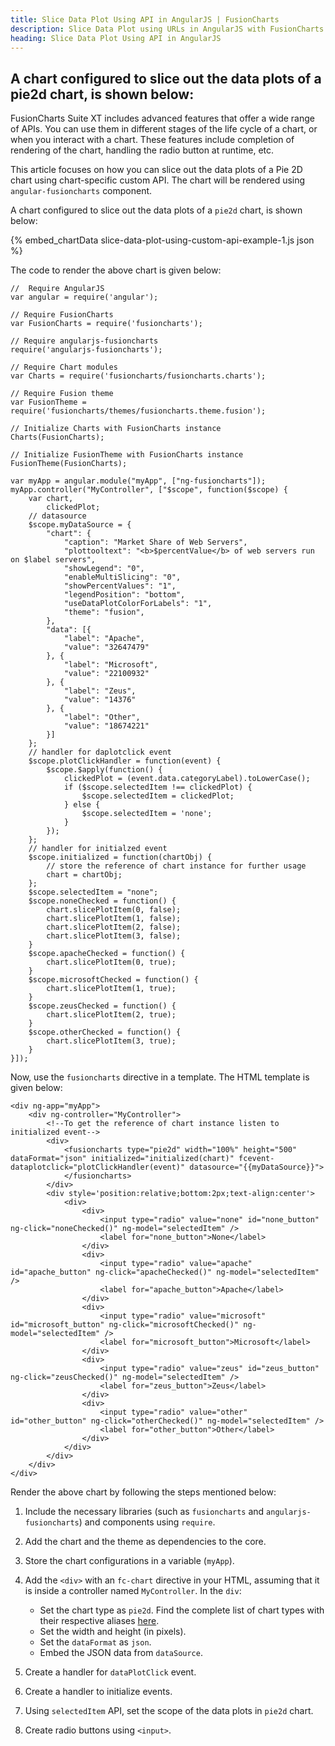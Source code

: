 ```yaml
---
title: Slice Data Plot Using API in AngularJS | FusionCharts
description: Slice Data Plot using URLs in AngularJS with FusionCharts. Take your data visualization capabilities to the next level. Get in touch now.
heading: Slice Data Plot Using API in AngularJS
---
```


## A chart configured to slice out the data plots of a pie2d chart, is shown below:

FusionCharts Suite XT includes advanced features that offer a wide range of APIs. You can use them in different stages of the life cycle of a chart, or when you interact with a chart. These features include completion of rendering of the chart, handling the radio button at runtime, etc.

This article focuses on how you can slice out the data plots of a Pie 2D chart using chart-specific custom API. The chart will be rendered using `angular-fusioncharts` component. 

A chart configured to slice out the data plots of a `pie2d` chart, is shown below:

{% embed_chartData slice-data-plot-using-custom-api-example-1.js json %}

The code to render the above chart is given below:

```
//  Require AngularJS 
var angular = require('angular');

// Require FusionCharts 
var FusionCharts = require('fusioncharts');

// Require angularjs-fusioncharts 
require('angularjs-fusioncharts');

// Require Chart modules 
var Charts = require('fusioncharts/fusioncharts.charts');

// Require Fusion theme
var FusionTheme = require('fusioncharts/themes/fusioncharts.theme.fusion');

// Initialize Charts with FusionCharts instance
Charts(FusionCharts);

// Initialize FusionTheme with FusionCharts instance
FusionTheme(FusionCharts);

var myApp = angular.module("myApp", ["ng-fusioncharts"]);
myApp.controller("MyController", ["$scope", function($scope) {
    var chart,
        clickedPlot;
    // datasource
    $scope.myDataSource = {
        "chart": {
            "caption": "Market Share of Web Servers",
            "plottooltext": "<b>$percentValue</b> of web servers run on $label servers",
            "showLegend": "0",
            "enableMultiSlicing": "0",
            "showPercentValues": "1",
            "legendPosition": "bottom",
            "useDataPlotColorForLabels": "1",
            "theme": "fusion",
        },
        "data": [{
            "label": "Apache",
            "value": "32647479"
        }, {
            "label": "Microsoft",
            "value": "22100932"
        }, {
            "label": "Zeus",
            "value": "14376"
        }, {
            "label": "Other",
            "value": "18674221"
        }]
    };
    // handler for daplotclick event
    $scope.plotClickHandler = function(event) {
        $scope.$apply(function() {
            clickedPlot = (event.data.categoryLabel).toLowerCase();
            if ($scope.selectedItem !== clickedPlot) {
                $scope.selectedItem = clickedPlot;
            } else {
                $scope.selectedItem = 'none';
            }
        });
    };
    // handler for initialzed event
    $scope.initialized = function(chartObj) {
        // store the reference of chart instance for further usage
        chart = chartObj;
    };
    $scope.selectedItem = "none";
    $scope.noneChecked = function() {
        chart.slicePlotItem(0, false);
        chart.slicePlotItem(1, false);
        chart.slicePlotItem(2, false);
        chart.slicePlotItem(3, false);
    }
    $scope.apacheChecked = function() {
        chart.slicePlotItem(0, true);
    }
    $scope.microsoftChecked = function() {
        chart.slicePlotItem(1, true);
    }
    $scope.zeusChecked = function() {
        chart.slicePlotItem(2, true);
    }
    $scope.otherChecked = function() {
        chart.slicePlotItem(3, true);
    }
}]);
```

Now, use the `fusioncharts` directive in a template. The HTML template is given below:

```
<div ng-app="myApp">
    <div ng-controller="MyController">
        <!--To get the reference of chart instance listen to initialized event-->
        <div>
            <fusioncharts type="pie2d" width="100%" height="500" dataFormat="json" initialized="initialized(chart)" fcevent-dataplotclick="plotClickHandler(event)" datasource="{{myDataSource}}">
            </fusioncharts>
        </div>
        <div style='position:relative;bottom:2px;text-align:center'>
            <div>
                <div>
                    <input type="radio" value="none" id="none_button" ng-click="noneChecked()" ng-model="selectedItem" />
                    <label for="none_button">None</label>
                </div>
                <div>
                    <input type="radio" value="apache" id="apache_button" ng-click="apacheChecked()" ng-model="selectedItem" />
                    <label for="apache_button">Apache</label>
                </div>
                <div>
                    <input type="radio" value="microsoft" id="microsoft_button" ng-click="microsoftChecked()" ng-model="selectedItem" />
                    <label for="microsoft_button">Microsoft</label>
                </div>
                <div>
                    <input type="radio" value="zeus" id="zeus_button" ng-click="zeusChecked()" ng-model="selectedItem" />
                    <label for="zeus_button">Zeus</label>
                </div>
                <div>
                    <input type="radio" value="other" id="other_button" ng-click="otherChecked()" ng-model="selectedItem" />
                    <label for="other_button">Other</label>
                </div>
            </div>
        </div>
    </div>
</div>
```

Render the above chart by following the steps mentioned below:

1. Include the necessary libraries (such as `fusioncharts` and `angularjs-fusioncharts`) and components using `require`.

2. Add the chart and the theme as dependencies to the core.

3. Store the chart configurations in a variable (`myApp`).

4. Add the `<div>` with an `fc-chart` directive in your HTML, assuming that it is inside a controller named `MyController`. In the `div`:
    * Set the chart type as `pie2d`. Find the complete list of chart types with their respective aliases [here](https://www.fusioncharts.com/dev/chart-guide/list-of-charts).
    * Set the width and height (in pixels).
    * Set the `dataFormat` as `json`.
    * Embed the JSON data from `dataSource`.

5. Create a handler for `dataPlotClick` event.

6. Create a handler to initialize events.

7. Using `selectedItem` API, set the scope of the data plots in `pie2d` chart.

8. Create radio buttons using `<input>`.
